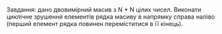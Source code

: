 Завдання: дано двовимірний масив з N * N цілих чисел. Виконати циклічне зрушення елементів рядка масиву в напрямку справа наліво (перший елемент рядка повинен переміститися в її кінець).
